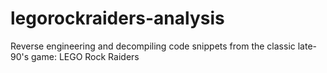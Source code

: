 # legorockraiders-analysis
Reverse engineering and decompiling code snippets from the classic late-90's game: LEGO Rock Raiders

